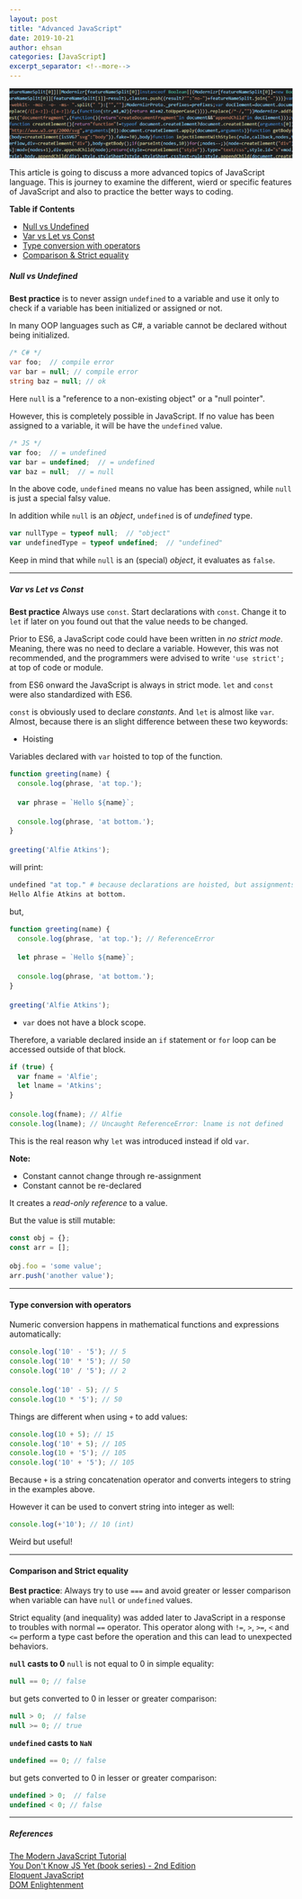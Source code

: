```yaml
---
layout: post
title: "Advanced JavaScript"
date: 2019-10-21
author: ehsan
categories: [JavaScript]
excerpt_separator: <!--more-->
---
```


<img src="/images/js-code-01.png" />

This article is going to discuss a more advanced topics of JavaScript language. This is journey to examine the different, wierd or specific features of JavaScript and also to practice the better ways to coding.

**Table if Contents**
* [Null vs Undefined](https://ehsankorhani.com/javascript/2019-10-21-advanced-javascript/#null-vs-undefined)
* [Var vs Let vs Const](https://ehsankorhani.com/javascript/2019-10-21-advanced-javascript/#var-vs-let-vs-const)
* [Type conversion with operators](https://ehsankorhani.com/javascript/2019-10-21-advanced-javascript/#type-conversion-with-operators)
* [Comparison & Strict equality](https://ehsankorhani.com/javascript/2019-10-21-advanced-javascript/#comparison-and-strict-equality)

<!--more-->

##### Null vs Undefined
**Best practice** is to never assign ```undefined``` to a variable and use it only to check if a variable has been initialized or assigned or not.

In many OOP languages such as C#, a variable cannot be declared without being initialized.
```csharp
/* C# */
var foo;  // compile error
var bar = null; // compile error
string baz = null; // ok
```

Here ```null``` is a "reference to a non-existing object" or a "null pointer".

However, this is completely possible in JavaScript.
If no value has been assigned to a variable, it will be have the ```undefined``` value.

```javascript
/* JS */
var foo;  // = undefined
var bar = undefined;  // = undefined
var baz = null;  // = null
```

In the above code, ```undefined``` means no value has been assigned, while ```null``` is just a special falsy value.

In addition while ```null``` is an _object_, ```undefined``` is of _undefined_ type.

```javascript
var nullType = typeof null;  // "object"
var undefinedType = typeof undefined;  // "undefined"
```

Keep in mind that while ```null``` is an (special) _object_, it evaluates as ```false```.

---
##### Var vs Let vs Const
**Best practice** Always use ```const```. Start declarations with ```const```. Change it to ```let``` if later on you found out that the value needs to be changed.

Prior to ES6, a JavaScript code could have been written in _no strict mode_. Meaning, there was no need to declare a variable. However, this was not recommended, and the programmers were advised to write ```'use strict';``` at top of code or module.

from ES6 onward the JavaScript is always in strict mode. ```let``` and ```const``` were also standardized with ES6.

```const``` is obviously used to declare _constants_. And ```let``` is almost like ```var```. Almost, because there is an slight difference between these two keywords:

* Hoisting

Variables declared with ```var``` hoisted to top of the function.

```javascript
function greeting(name) {
  console.log(phrase, 'at top.');

  var phrase = `Hello ${name}`;

  console.log(phrase, 'at bottom.');
}

greeting('Alfie Atkins');
```
will print:
```bash
undefined "at top." # because declarations are hoisted, but assignments are not.
Hello Alfie Atkins at bottom.
```

but, 

```javascript
function greeting(name) {
  console.log(phrase, 'at top.'); // ReferenceError

  let phrase = `Hello ${name}`;

  console.log(phrase, 'at bottom.');
}

greeting('Alfie Atkins');
```


* ```var``` does not have a block scope.

Therefore, a variable declared inside an ```if``` statement or ```for``` loop can be accessed outside of that block.

```javascript
if (true) {
  var fname = 'Alfie';
  let lname = 'Atkins';
}

console.log(fname); // Alfie
console.log(lname); // Uncaught ReferenceError: lname is not defined
```

This is the real reason why ```let``` was introduced instead if old ```var```.

**Note:**

- Constant cannot change through re-assignment
- Constant cannot be re-declared

It creates a _read-only reference_ to a value.

But the value is still mutable:

```javascript
const obj = {};
const arr = [];

obj.foo = 'some value';
arr.push('another value');
```

---

#### Type conversion with operators

Numeric conversion happens in mathematical functions and expressions automatically:

```javascript
console.log('10' - '5'); // 5
console.log('10' * '5'); // 50
console.log('10' / '5'); // 2

console.log('10' - 5); // 5
console.log(10 * '5'); // 50
```

Things are different when using ```+``` to add values:

```javascript
console.log(10 + 5); // 15
console.log('10' + 5); // 105
console.log(10 + '5'); // 105
console.log('10' + '5'); // 105
```

Because ```+``` is a string concatenation operator and converts integers to string in the examples above.

However it can be used to convert string into integer as well:

```javascript
console.log(+'10'); // 10 (int)
```

Weird but useful!

---

#### Comparison and Strict equality
**Best practice**: Always try to use ```===``` and avoid greater or lesser comparison when variable can have ```null``` or ```undefined``` values.

Strict equality (and inequality) was added later to JavaScript in a response to troubles with normal ```==``` operator.
This operator along with ```!=```, ```>```, ```>=```, ```<``` and ```<=``` perform a type cast before the operation and this can lead to unexpected behaviors.

**```null``` casts to 0**
```null``` is not equal to 0 in simple equality:
```js
null == 0; // false
```

but gets converted to 0 in lesser or greater comparison:
```js
null > 0;  // false
null >= 0; // true
```

**```undefined``` casts to ```NaN```**
```javascript
undefined == 0; // false
```

but gets converted to 0 in lesser or greater comparison:
```js
undefined > 0;  // false
undefined < 0; // false
```


---

##### References

[The Modern JavaScript Tutorial](http://javascript.info/) <br />
[You Don't Know JS Yet (book series) - 2nd Edition](https://github.com/getify/You-Dont-Know-JS) <br />
[Eloquent JavaScript](http://eloquentjavascript.net/) <br />
[DOM Enlightenment](http://domenlightenment.com/) <br />
